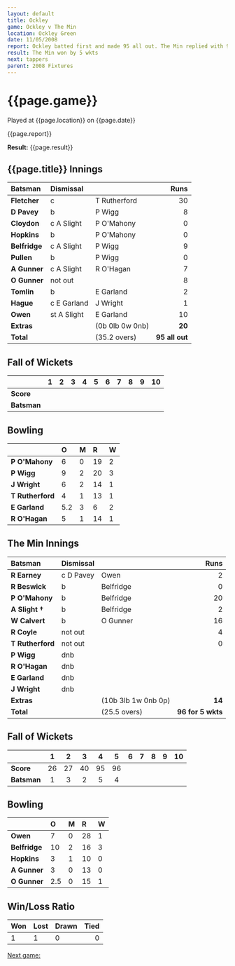 ```yaml
---
layout: default
title: Ockley
game: Ockley v The Min
location: Ockley Green
date: 11/05/2008
report: Ockley batted first and made 95 all out. The Min replied with 96 for 5 wkts
result: The Min won by 5 wkts
next: tappers
parent: 2008 Fixtures
---
```


# {{page.game}}

Played at {{page.location}} on {{page.date}}

{{page.report}}

**Result:** {{page.result}}

## {{page.title}} Innings

| Batsman | Dismissal |  | Runs |
|:---|:---|---|---:|
| **Fletcher** | c | T Rutherford | 30 |
| **D Pavey** | b | P Wigg | 8 |
| **Cloydon** | c A Slight | P O'Mahony | 0 |
| **Hopkins** | b | P O'Mahony | 0 |
| **Belfridge** | c A Slight | P Wigg | 9 |
| **Pullen** | b | P Wigg | 0 |
| **A Gunner** | c A Slight | R O'Hagan | 7 |
| **O Gunner** | not out |  | 8 |
| **Tomlin** | b | E Garland | 2 |
| **Hague** | c E Garland | J Wright | 1 |
| **Owen** | st A Slight | E Garland | 10 |
| **Extras** | | (0b 0lb 0w 0nb) | **20** |
| **Total** | | (35.2 overs) | **95 all out** |

## Fall of Wickets

| | 1 | 2 | 3 | 4 | 5 | 6 | 7 | 8 | 9 | 10 |
|---|:---:|:---:|:---:|:---:|:---:|:---:|:---:|:---:|:---:|:---:|
| **Score** |  |  |  |  |  |  |  |  |  |  |
| **Batsman** |  |  |  |  |  |  |  |  |  |  |

## Bowling

| | O | M | R | W |
|---|:---|:---|:---|:---|
| **P O'Mahony** | 6 | 0 | 19 | 2 |
| **P Wigg** | 9 | 2 | 20 | 3 |
| **J Wright** | 6 | 2 | 14 | 1 |
| **T Rutherford** | 4 | 1 | 13 | 1 |
| **E Garland** | 5.2 | 3 | 6 | 2 |
| **R O'Hagan** | 5 | 1 | 14 | 1 |

## The Min Innings

| Batsman | Dismissal |  | Runs |
|:---|:---|---|---:|
| **R Earney** | c D Pavey | Owen | 2 |
| **R Beswick** | b | Belfridge | 0 |
| **P O'Mahony** | b | Belfridge | 20 |
| **A Slight &#8224;** | b | Belfridge | 2 |
| **W Calvert** | b | O Gunner | 16 |
| **R Coyle** | not out |  | 4 |
| **T Rutherford** | not out |  | 0 |
| **P Wigg** | dnb |  |  |
| **R O'Hagan** | dnb |  |  |
| **E Garland** | dnb |  |  |
| **J Wright** | dnb |  |  |
| **Extras** | | (10b 3lb 1w 0nb 0p) | **14** |
| **Total** | | (25.5 overs) | **96 for 5 wkts** |

## Fall of Wickets

| | 1 | 2 | 3 | 4 | 5 | 6 | 7 | 8 | 9 | 10 |
|---|:---:|:---:|:---:|:---:|:---:|:---:|:---:|:---:|:---:|:---:|
| **Score** | 26 | 27 | 40 | 95 | 96 |  |  |  |  |  |
| **Batsman** | 1 | 3 | 2 | 5 | 4 |  |  |  |  |  |

## Bowling

| | O | M | R | W |
|---|:---|:---|:---|:---|
| **Owen** | 7 | 0 | 28 | 1 |
| **Belfridge** | 10 | 2 | 16 | 3 |
| **Hopkins** | 3 | 1 | 10 | 0 |
| **A Gunner** | 3 | 0 | 13 | 0 |
| **O Gunner** | 2.5 | 0 | 15 | 1 |

## Win/Loss Ratio

| Won | Lost | Drawn | Tied |
|:---|:---|:---|---:|
| 1 | 1 | 0 | 0 |

[Next game:]({{page.next}})